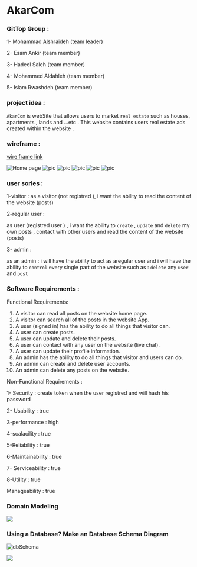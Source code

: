 # AkarCom

### GitTop Group :

1- Mohammad Alshraideh (team leader)

2- Esam Ankir (team member)

3- Hadeel Saleh (team member)

4- Mohammed Aldahleh (team member)

5- Islam Rwashdeh (team member)


### project idea : 
 
 `AkarCom` is webSite that allows users to market `real estate` such as houses, apartments , lands and ...etc . 
 This website contains users real estate ads created within the website .




### wireframe : 
[wire frame link](https://rp.mockplus.com/run/cwwT2JOHig/VnziwrSIn1?cps=expand&rps=expand&nav=1&ha=0&la=0&fc=0&out=1&rt=1)

![Home page](./assets/home.png)
![pic](./assets/sinin.jpg)
![pic](./assets/sinup.jpg)
![pic](./assets/usrpage.jpg)
![pic](./assets/userprof.jpg)
![pic](./assets/createpage.jpg)

### user sories : 

1-visitor : 
 as a visitor (not registred ), i want the ability to read the content of the website (posts) 

2-regular user : 

as user (registred user ) , i want the ability to `create` , `update` and `delete` my own posts ,
contact with other users and read the content of the website (posts)

3- admin : 

as an admin : i will have the ability to act as aregular user and  i will have the ability to `control` every single part of the website such as : `delete` any `user` and `post`

### Software Requirements :

Functional Requirements:

1. A visitor can read all posts on the website home page.
2. A visitor can search all of the posts in the website App.
3. A user (signed in) has the ability to do all things that visitor can.
4. A user can create posts.
5. A user can update and delete their posts.
6. A user can contact with any user on the website (live chat).
7. A user can update their profile information.
8. An admin has the ability to do all things that visitor and users can do.
9. An admin can create and delete user accounts.
10. An admin can delete any posts on the website.

Non-Functional Requirements : 

1- Security  :  create token when the user registred and will hash his password 

2- Usability : true

3-performance  : high 

4-scalacility : true

5-Reliability : true

6-Maintainability : true

7- Serviceability : true

8-Utility : true

Manageability : true


### Domain Modeling

![](./assets/midDomain.jpeg)

### Using a Database? Make an Database Schema Diagram

![dbSchema](./assets/dbSchema.PNG)


![](./assets/db.PNG)

